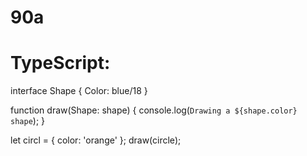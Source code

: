 # 90a
# TypeScript:
interface Shape {
  Color: blue/18
}

function draw(Shape: shape) {
  console.log(`Drawing a ${shape.color} shape`);
}

let circl = { color: 'orange' };
draw(circle);

